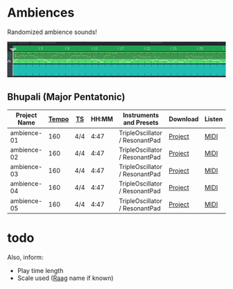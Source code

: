 # Ambiences
Randomized ambience sounds!

![graph](resources/ambience-01.png)


## Bhupali (Major Pentatonic)

Project Name | [Tempo](https://en.wikipedia.org/wiki/Tempo) | [TS](https://en.wikipedia.org/wiki/Time_signature)  | HH:MM | Instruments and Presets        | Download                              | Listen
-------------|-------|---- |-------|--------------------------------|---------------------------------------|--------
ambience-01  | 160   | 4/4 |  4:47 | TripleOscillator / ResonantPad | [Project](resources/ambience-01.mmpz) | [MIDI](resources/ambience-01.mid)
ambience-02  | 160   | 4/4 |  4:47 | TripleOscillator / ResonantPad | [Project](resources/ambience-02.mmpz) | [MIDI](resources/ambience-02.mid)
ambience-03  | 160   | 4/4 |  4:47 | TripleOscillator / ResonantPad | [Project](resources/ambience-03.mmpz) | [MIDI](resources/ambience-03.mid)
ambience-04  | 160   | 4/4 |  4:47 | TripleOscillator / ResonantPad | [Project](resources/ambience-04.mmpz) | [MIDI](resources/ambience-04.mid)
ambience-05  | 160   | 4/4 |  4:47 | TripleOscillator / ResonantPad | [Project](resources/ambience-05.mmpz) | [MIDI](resources/ambience-05.mid)


# todo

Also, inform:
- Play time length
- Scale used ([Raag](https://en.wikipedia.org/wiki/Raga) name if known)
